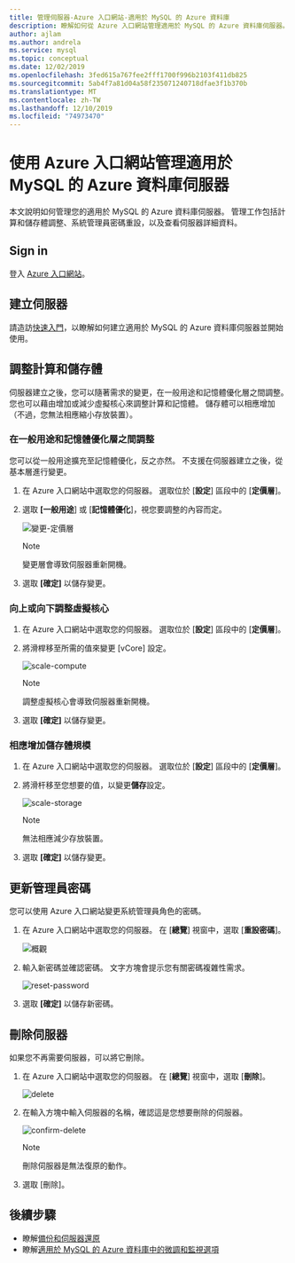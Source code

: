 ```yaml
---
title: 管理伺服器-Azure 入口網站-適用於 MySQL 的 Azure 資料庫
description: 瞭解如何從 Azure 入口網站管理適用於 MySQL 的 Azure 資料庫伺服器。
author: ajlam
ms.author: andrela
ms.service: mysql
ms.topic: conceptual
ms.date: 12/02/2019
ms.openlocfilehash: 3fed615a767fee2fff1700f996b2103f411db825
ms.sourcegitcommit: 5ab4f7a81d04a58f235071240718dfae3f1b370b
ms.translationtype: MT
ms.contentlocale: zh-TW
ms.lasthandoff: 12/10/2019
ms.locfileid: "74973470"
---
```

# <a name="manage-an-azure-database-for-mysql-server-using-the-azure-portal"></a>使用 Azure 入口網站管理適用於 MySQL 的 Azure 資料庫伺服器
本文說明如何管理您的適用於 MySQL 的 Azure 資料庫伺服器。 管理工作包括計算和儲存體調整、系統管理員密碼重設，以及查看伺服器詳細資料。

## <a name="sign-in"></a>Sign in
登入 [Azure 入口網站](https://portal.azure.com)。

## <a name="create-a-server"></a>建立伺服器
請造訪[快速入門](quickstart-create-mysql-server-database-using-azure-portal.md)，以瞭解如何建立適用於 MySQL 的 Azure 資料庫伺服器並開始使用。

## <a name="scale-compute-and-storage"></a>調整計算和儲存體

伺服器建立之後，您可以隨著需求的變更，在一般用途和記憶體優化層之間調整。 您也可以藉由增加或減少虛擬核心來調整計算和記憶體。 儲存體可以相應增加（不過，您無法相應縮小存放裝置）。

### <a name="scale-between-general-purpose-and-memory-optimized-tiers"></a>在一般用途和記憶體優化層之間調整

您可以從一般用途擴充至記憶體優化，反之亦然。 不支援在伺服器建立之後，從基本層進行變更。 

1. 在 Azure 入口網站中選取您的伺服器。 選取位於 [**設定**] 區段中的 [**定價層**]。

2. 選取 **[一般用途**] 或 [**記憶體優化**]，視您要調整的內容而定。 

    ![變更-定價層](./media/howto-create-manage-server-portal/change-pricing-tier.png)

    > [!NOTE]
    > 變更層會導致伺服器重新開機。

4. 選取 **[確定]** 以儲存變更。


### <a name="scale-vcores-up-or-down"></a>向上或向下調整虛擬核心

1. 在 Azure 入口網站中選取您的伺服器。 選取位於 [**設定**] 區段中的 [**定價層**]。

2. 將滑桿移至所需的值來變更 [vCore] 設定。

    ![scale-compute](./media/howto-create-manage-server-portal/scaling-compute.png)

    > [!NOTE]
    > 調整虛擬核心會導致伺服器重新開機。

3. 選取 **[確定]** 以儲存變更。


### <a name="scale-storage-up"></a>相應增加儲存體規模

1. 在 Azure 入口網站中選取您的伺服器。 選取位於 [**設定**] 區段中的 [**定價層**]。

2. 將滑杆移至您想要的值，以變更**儲存**設定。

    ![scale-storage](./media/howto-create-manage-server-portal/scaling-storage.png)

    > [!NOTE]
    > 無法相應減少存放裝置。

3. 選取 **[確定]** 以儲存變更。


## <a name="update-admin-password"></a>更新管理員密碼
您可以使用 Azure 入口網站變更系統管理員角色的密碼。

1. 在 Azure 入口網站中選取您的伺服器。 在 [**總覽**] 視窗中，選取 [**重設密碼**]。

   ![概觀](./media/howto-create-manage-server-portal/overview-reset-password.png)

2. 輸入新密碼並確認密碼。 文字方塊會提示您有關密碼複雜性需求。

   ![reset-password](./media/howto-create-manage-server-portal/reset-password.png)

3. 選取 **[確定]** 以儲存新密碼。


## <a name="delete-a-server"></a>刪除伺服器

如果您不再需要伺服器，可以將它刪除。 

1. 在 Azure 入口網站中選取您的伺服器。 在 [**總覽**] 視窗中，選取 [**刪除**]。

    ![delete](./media/howto-create-manage-server-portal/overview-delete.png)

2. 在輸入方塊中輸入伺服器的名稱，確認這是您想要刪除的伺服器。

    ![confirm-delete](./media/howto-create-manage-server-portal/confirm-delete.png)

    > [!NOTE]
    > 刪除伺服器是無法復原的動作。

3. 選取 [刪除]。


## <a name="next-steps"></a>後續步驟
- 瞭解[備份和伺服器還原](howto-restore-server-portal.md)
- 瞭解[適用於 MySQL 的 Azure 資料庫中的微調和監視選項](concepts-monitoring.md)
